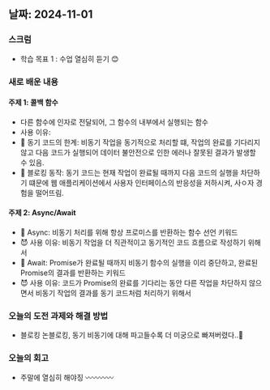 ## 날짜: 2024-11-01

### 스크럼

-   학습 목표 1 : 수업 열심히 듣기 😊

### 새로 배운 내용

#### 주제 1: 콜백 함수

-   다른 함수에 인자로 전달되어, 그 함수의 내부에서 실행되는 함수
-   사용 이유:
-   👾 동기 코드의 한계: 비동기 작업을 동기적으로 처리할 떄, 작업의 완료를 기다리지 않고 다음 코드가 실행되어 데이터 불안전으로 인한 에러나 잘못된 결과가 발생할 수 있음.
-   👾 블로킹 동작: 동기 코드는 현재 작업이 완료될 때까지 다음 코드의 실행을 차단하기 떄문에 웹 애플리케이션에서 사용자 인터페이스의 반응성을 저하시켜, 사ㅇ자 경험을 떨어뜨림.

#### 주제 2: Async/Await

-   👾 Async: 비동기 처리를 위해 항상 프로미스를 반환하는 함수 선언 키워드
-   😈 사용 이유: 비동기 작업을 더 직관적이고 동기적인 코드 흐름으로 작성하기 위해서
-   👾 Await: Promise가 완료될 때까지 비동기 함수의 실행을 이리 중단하고, 완료된 Promise의 결과를 반환하는 키워드
-   😈 사용 이유: 코드가 Promise의 완료를 기다리는 동안 다른 작업을 차단하지 않으면서 비동기 작업의 결과를 동기 코드처럼 처리하기 위해서

### 오늘의 도전 과제와 해결 방법

-   블로킹 논블로킹, 동기 비동기에 대해 파고들수록 더 미궁으로 빠져버렸다..🫥

### 오늘의 회고

-   주말에 열심히 해야징 〰️〰️〰️〰️
